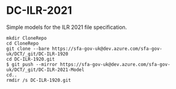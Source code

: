 # DC-ILR-2021
Simple models for the ILR 2021 file specification.


```
mkdir CloneRepo
cd CloneRepo
git clone --bare https://sfa-gov-uk@dev.azure.com/sfa-gov-uk/DCT/_git/DC-ILR-1920
cd DC-ILR-1920.git
$ git push --mirror https://sfa-gov-uk@dev.azure.com/sfa-gov-uk/DCT/_git/DC-ILR-2021-Model
cd.. 
rmdir /s DC-ILR-1920.git
```

